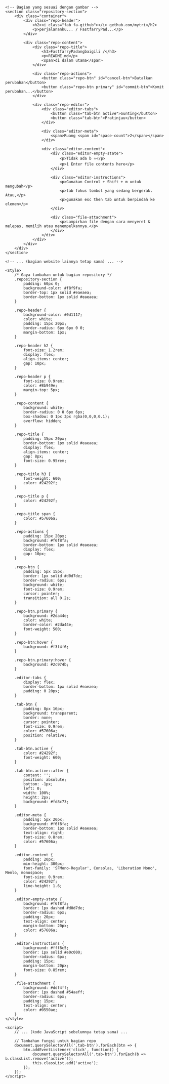 <!DOCTYPE html>
<html lang="id">
<head>
    <!-- ... (kode head sama seperti sebelumnya) ... -->
</head>
<body>
    <!-- ... (kode header sama seperti sebelumnya) ... -->

    <!-- Bagian yang sesuai dengan gambar -->
    <section class="repository-section">
        <div class="container">
            <div class="repo-header">
                <h2><i class="fab fa-github"></i> gethub.com/mytri</h2>
                <p>perjalananku... / FastfarryPad...</p>
            </div>
            
            <div class="repo-content">
                <div class="repo-title">
                    <h3>FastfarryPadangbaigili /</h3>
                    <p>README.md</p>
                    <span>di dalam utama</span>
                </div>
                
                <div class="repo-actions">
                    <button class="repo-btn" id="cancel-btn">Batalkan perubahan</button>
                    <button class="repo-btn primary" id="commit-btn">Komit perubahan...</button>
                </div>
                
                <div class="repo-editor">
                    <div class="editor-tabs">
                        <button class="tab-btn active">Sunting</button>
                        <button class="tab-btn">Pratinjau</button>
                    </div>
                    
                    <div class="editor-meta">
                        <span>Ruang <span id="space-count">2</span></span>
                    </div>
                    
                    <div class="editor-content">
                        <div class="editor-empty-state">
                            <p>Tidak ada b ⭐</p>
                            <p>1 Enter file contents here</p>
                        </div>
                        
                        <div class="editor-instructions">
                            <p>Gunakan Control + Shift + m untuk mengubah</p>
                            <p>tab fokus tombol yang sedang bergerak. Atau,</p>
                            <p>gunakan esc then tab untuk berpindah ke elemen</p>
                        </div>
                        
                        <div class="file-attachment">
                            <p>Lampirkan file dengan cara menyeret & melepas, memilih atau menempelkannya.</p>
                        </div>
                    </div>
                </div>
            </div>
        </div>
    </section>

    <!-- ... (bagian website lainnya tetap sama) ... -->

    <style>
        /* Gaya tambahan untuk bagian repository */
        .repository-section {
            padding: 60px 0;
            background-color: #f8f9fa;
            border-top: 1px solid #eaeaea;
            border-bottom: 1px solid #eaeaea;
        }
        
        .repo-header {
            background-color: #0d1117;
            color: white;
            padding: 15px 20px;
            border-radius: 6px 6px 0 0;
            margin-bottom: 1px;
        }
        
        .repo-header h2 {
            font-size: 1.2rem;
            display: flex;
            align-items: center;
            gap: 10px;
        }
        
        .repo-header p {
            font-size: 0.9rem;
            color: #8b949e;
            margin-top: 5px;
        }
        
        .repo-content {
            background: white;
            border-radius: 0 0 6px 6px;
            box-shadow: 0 1px 3px rgba(0,0,0,0.1);
            overflow: hidden;
        }
        
        .repo-title {
            padding: 15px 20px;
            border-bottom: 1px solid #eaeaea;
            display: flex;
            align-items: center;
            gap: 8px;
            font-size: 0.95rem;
        }
        
        .repo-title h3 {
            font-weight: 600;
            color: #24292f;
        }
        
        .repo-title p {
            color: #24292f;
        }
        
        .repo-title span {
            color: #57606a;
        }
        
        .repo-actions {
            padding: 15px 20px;
            background: #f6f8fa;
            border-bottom: 1px solid #eaeaea;
            display: flex;
            gap: 10px;
        }
        
        .repo-btn {
            padding: 5px 15px;
            border: 1px solid #d0d7de;
            border-radius: 6px;
            background: white;
            font-size: 0.9rem;
            cursor: pointer;
            transition: all 0.2s;
        }
        
        .repo-btn.primary {
            background: #2da44e;
            color: white;
            border-color: #2da44e;
            font-weight: 500;
        }
        
        .repo-btn:hover {
            background: #f3f4f6;
        }
        
        .repo-btn.primary:hover {
            background: #2c974b;
        }
        
        .editor-tabs {
            display: flex;
            border-bottom: 1px solid #eaeaea;
            padding: 0 20px;
        }
        
        .tab-btn {
            padding: 8px 16px;
            background: transparent;
            border: none;
            cursor: pointer;
            font-size: 0.9rem;
            color: #57606a;
            position: relative;
        }
        
        .tab-btn.active {
            color: #24292f;
            font-weight: 600;
        }
        
        .tab-btn.active::after {
            content: '';
            position: absolute;
            bottom: -1px;
            left: 0;
            width: 100%;
            height: 2px;
            background: #fd8c73;
        }
        
        .editor-meta {
            padding: 5px 20px;
            background: #f6f8fa;
            border-bottom: 1px solid #eaeaea;
            text-align: right;
            font-size: 0.8rem;
            color: #57606a;
        }
        
        .editor-content {
            padding: 20px;
            min-height: 300px;
            font-family: 'SFMono-Regular', Consolas, 'Liberation Mono', Menlo, monospace;
            font-size: 0.9rem;
            color: #24292f;
            line-height: 1.6;
        }
        
        .editor-empty-state {
            background: #f6f8fa;
            border: 1px dashed #d0d7de;
            border-radius: 6px;
            padding: 20px;
            text-align: center;
            margin-bottom: 20px;
            color: #57606a;
        }
        
        .editor-instructions {
            background: #fff8c5;
            border: 1px solid #e0c000;
            border-radius: 6px;
            padding: 15px;
            margin-bottom: 20px;
            font-size: 0.85rem;
        }
        
        .file-attachment {
            background: #ddf4ff;
            border: 1px dashed #54aeff;
            border-radius: 6px;
            padding: 15px;
            text-align: center;
            color: #0550ae;
        }
    </style>

    <script>
        // ... (kode JavaScript sebelumnya tetap sama) ...
        
        // Tambahan fungsi untuk bagian repo
        document.querySelectorAll('.tab-btn').forEach(btn => {
            btn.addEventListener('click', function() {
                document.querySelectorAll('.tab-btn').forEach(b => b.classList.remove('active'));
                this.classList.add('active');
            });
        });
    </script>
</body>
</html>
